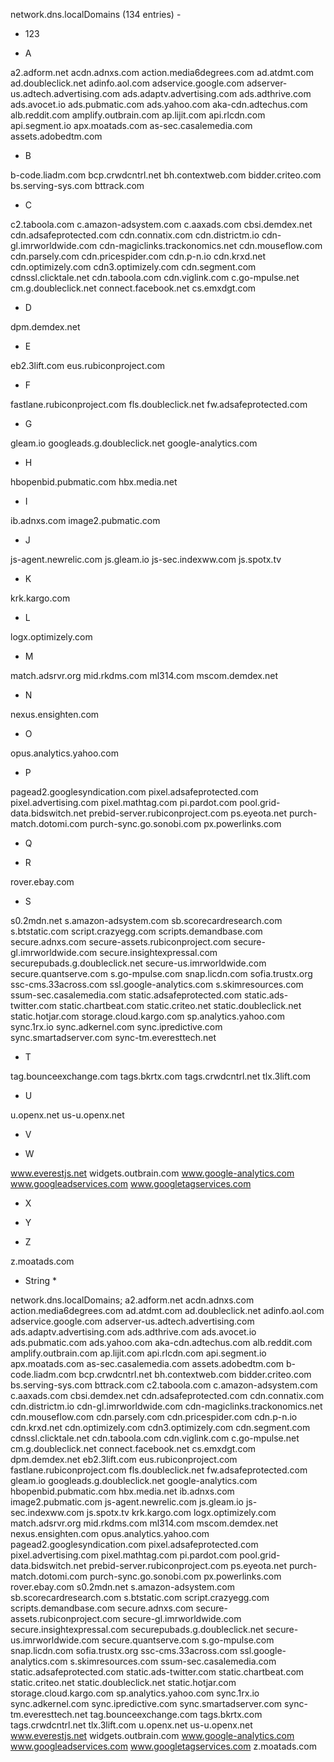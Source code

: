 network.dns.localDomains (134 entries) -

- 123

- A

a2.adform.net
acdn.adnxs.com
action.media6degrees.com
ad.atdmt.com
ad.doubleclick.net
adinfo.aol.com
adservice.google.com
adserver-us.adtech.advertising.com
ads.adaptv.advertising.com
ads.adthrive.com
ads.avocet.io
ads.pubmatic.com
ads.yahoo.com
aka-cdn.adtechus.com
alb.reddit.com
amplify.outbrain.com
ap.lijit.com
api.rlcdn.com
api.segment.io
apx.moatads.com
as-sec.casalemedia.com
assets.adobedtm.com

- B

b-code.liadm.com
bcp.crwdcntrl.net
bh.contextweb.com
bidder.criteo.com
bs.serving-sys.com
bttrack.com

- C

c2.taboola.com
c.amazon-adsystem.com
c.aaxads.com
cbsi.demdex.net
cdn.adsafeprotected.com
cdn.connatix.com
cdn.districtm.io
cdn-gl.imrworldwide.com
cdn-magiclinks.trackonomics.net
cdn.mouseflow.com
cdn.parsely.com
cdn.pricespider.com
cdn.p-n.io
cdn.krxd.net
cdn.optimizely.com
cdn3.optimizely.com
cdn.segment.com
cdnssl.clicktale.net
cdn.taboola.com
cdn.viglink.com
c.go-mpulse.net
cm.g.doubleclick.net
connect.facebook.net
cs.emxdgt.com

- D

dpm.demdex.net

- E

eb2.3lift.com
eus.rubiconproject.com

- F

fastlane.rubiconproject.com
fls.doubleclick.net
fw.adsafeprotected.com

- G

gleam.io
googleads.g.doubleclick.net
google-analytics.com

- H

hbopenbid.pubmatic.com
hbx.media.net

- I

ib.adnxs.com
image2.pubmatic.com

- J

js-agent.newrelic.com
js.gleam.io
js-sec.indexww.com
js.spotx.tv

- K

krk.kargo.com

- L

logx.optimizely.com

- M

match.adsrvr.org
mid.rkdms.com
ml314.com
mscom.demdex.net

- N

nexus.ensighten.com

- O

opus.analytics.yahoo.com

- P

pagead2.googlesyndication.com
pixel.adsafeprotected.com
pixel.advertising.com
pixel.mathtag.com
pi.pardot.com
pool.grid-data.bidswitch.net
prebid-server.rubiconproject.com
ps.eyeota.net
purch-match.dotomi.com
purch-sync.go.sonobi.com
px.powerlinks.com

- Q

- R

rover.ebay.com

- S

s0.2mdn.net
s.amazon-adsystem.com
sb.scorecardresearch.com
s.btstatic.com
script.crazyegg.com
scripts.demandbase.com
secure.adnxs.com
secure-assets.rubiconproject.com
secure-gl.imrworldwide.com
secure.insightexpressal.com
securepubads.g.doubleclick.net
secure-us.imrworldwide.com
secure.quantserve.com
s.go-mpulse.com
snap.licdn.com
sofia.trustx.org
ssc-cms.33across.com
ssl.google-analytics.com
s.skimresources.com
ssum-sec.casalemedia.com
static.adsafeprotected.com
static.ads-twitter.com
static.chartbeat.com
static.criteo.net
static.doubleclick.net
static.hotjar.com
storage.cloud.kargo.com
sp.analytics.yahoo.com
sync.1rx.io
sync.adkernel.com
sync.ipredictive.com
sync.smartadserver.com
sync-tm.everesttech.net

- T

tag.bounceexchange.com
tags.bkrtx.com
tags.crwdcntrl.net
tlx.3lift.com

- U

u.openx.net
us-u.openx.net

- V

- W

www.everestjs.net
widgets.outbrain.com
www.google-analytics.com
www.googleadservices.com
www.googletagservices.com

- X

- Y

- Z

z.moatads.com

- String *

network.dns.localDomains;
a2.adform.net
acdn.adnxs.com
action.media6degrees.com
ad.atdmt.com
ad.doubleclick.net
adinfo.aol.com
adservice.google.com
adserver-us.adtech.advertising.com
ads.adaptv.advertising.com
ads.adthrive.com
ads.avocet.io
ads.pubmatic.com
ads.yahoo.com
aka-cdn.adtechus.com
alb.reddit.com
amplify.outbrain.com
ap.lijit.com
api.rlcdn.com
api.segment.io
apx.moatads.com
as-sec.casalemedia.com
assets.adobedtm.com
b-code.liadm.com
bcp.crwdcntrl.net
bh.contextweb.com
bidder.criteo.com
bs.serving-sys.com
bttrack.com
c2.taboola.com
c.amazon-adsystem.com
c.aaxads.com
cbsi.demdex.net
cdn.adsafeprotected.com
cdn.connatix.com
cdn.districtm.io
cdn-gl.imrworldwide.com
cdn-magiclinks.trackonomics.net
cdn.mouseflow.com
cdn.parsely.com
cdn.pricespider.com
cdn.p-n.io
cdn.krxd.net
cdn.optimizely.com
cdn3.optimizely.com
cdn.segment.com
cdnssl.clicktale.net
cdn.taboola.com
cdn.viglink.com
c.go-mpulse.net
cm.g.doubleclick.net
connect.facebook.net
cs.emxdgt.com
dpm.demdex.net
eb2.3lift.com
eus.rubiconproject.com
fastlane.rubiconproject.com
fls.doubleclick.net
fw.adsafeprotected.com
gleam.io
googleads.g.doubleclick.net
google-analytics.com
hbopenbid.pubmatic.com
hbx.media.net
ib.adnxs.com
image2.pubmatic.com
js-agent.newrelic.com
js.gleam.io
js-sec.indexww.com
js.spotx.tv
krk.kargo.com
logx.optimizely.com
match.adsrvr.org
mid.rkdms.com
ml314.com
mscom.demdex.net
nexus.ensighten.com
opus.analytics.yahoo.com
pagead2.googlesyndication.com
pixel.adsafeprotected.com
pixel.advertising.com
pixel.mathtag.com
pi.pardot.com
pool.grid-data.bidswitch.net
prebid-server.rubiconproject.com
ps.eyeota.net
purch-match.dotomi.com
purch-sync.go.sonobi.com
px.powerlinks.com
rover.ebay.com
s0.2mdn.net
s.amazon-adsystem.com
sb.scorecardresearch.com
s.btstatic.com
script.crazyegg.com
scripts.demandbase.com
secure.adnxs.com
secure-assets.rubiconproject.com
secure-gl.imrworldwide.com
secure.insightexpressal.com
securepubads.g.doubleclick.net
secure-us.imrworldwide.com
secure.quantserve.com
s.go-mpulse.com
snap.licdn.com
sofia.trustx.org
ssc-cms.33across.com
ssl.google-analytics.com
s.skimresources.com
ssum-sec.casalemedia.com
static.adsafeprotected.com
static.ads-twitter.com
static.chartbeat.com
static.criteo.net
static.doubleclick.net
static.hotjar.com
storage.cloud.kargo.com
sp.analytics.yahoo.com
sync.1rx.io
sync.adkernel.com
sync.ipredictive.com
sync.smartadserver.com
sync-tm.everesttech.net
tag.bounceexchange.com
tags.bkrtx.com
tags.crwdcntrl.net
tlx.3lift.com
u.openx.net
us-u.openx.net
www.everestjs.net
widgets.outbrain.com
www.google-analytics.com
www.googleadservices.com
www.googletagservices.com
z.moatads.com
